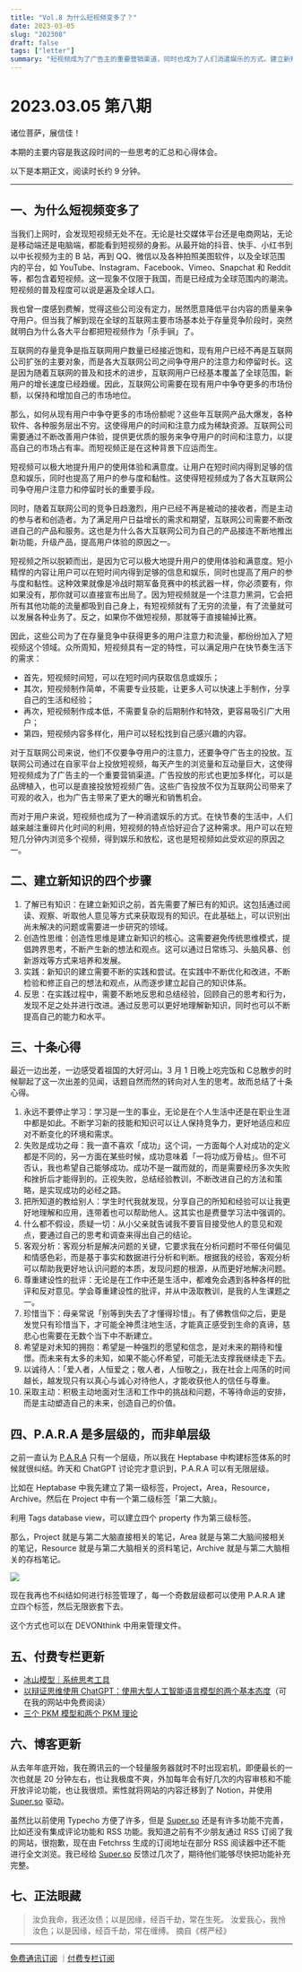 ```yaml
---
title: "Vol.8 为什么短视频变多了？"
date: 2023-03-05
slug: "202308"
draft: false
tags: ["letter"]
summary: "短视频成为了广告主的重要营销渠道，同时也成为了人们消遣娱乐的方式。建立新知识需要了解已有知识、创造性思维、实践和反思。十条心得包括不断学习、正视失败、分享知识、质疑假设、客观分析、尊重批评、珍惜当下、心怀希望、以诚待人和采取主动。P.A.R.A 可以有无限层级，可以在笔记管理和文件管理中使用。"
---
```


# 2023.03.05 第八期

诸位菩萨，展信佳！

本期的主要内容是我这段时间的一些思考的汇总和心得体会。

以下是本期正文，阅读时长约 9 分钟。

---

## 一、为什么短视频变多了

当我们上网时，会发现短视频无处不在。无论是社交媒体平台还是电商网站，无论是移动端还是电脑端，都能看到短视频的身影。从最开始的抖音、快手、小红书到以中长视频为主的 B 站，再到 QQ、微信以及各种拍照美图软件，以及全球范围内的平台，如 YouTube、Instagram、Facebook、Vimeo、Snapchat 和 Reddit 等，都包含着短视频。这一现象不仅限于我国，而是已经成为全球范围内的潮流。短视频的普及程度可以说是遍及全球人口。

我也曾一度感到费解，觉得这些公司没有定力，居然愿意降低平台内容的质量来争夺用户。但当我了解到现在全球的互联网主要市场基本处于存量竞争阶段时，突然就明白为什么各大平台都把短视频作为「杀手锏」了。

互联网的存量竞争是指互联网用户数量已经接近饱和，现有用户已经不再是互联网公司扩张的主要对象，而是各大互联网公司之间争夺用户的注意力和停留时长。这是因为随着互联网的普及和技术的进步，互联网用户已经基本覆盖了全球范围，新用户的增长速度已经趋缓。因此，互联网公司需要在现有用户中争夺更多的市场份额，以保持和增加自己的市场地位。

那么，如何从现有用户中争夺更多的市场份额呢？这些年互联网产品大爆发，各种软件、各种服务层出不穷。这使得用户的时间和注意力成为稀缺资源。互联网公司需要通过不断改善用户体验，提供更优质的服务来争夺用户的时间和注意力，以提高自己的市场占有率。而短视频正是在这种背景下应运而生。

短视频可以极大地提升用户的使用体验和满意度。让用户在短时间内得到足够的信息和娱乐，同时也提高了用户的参与度和黏性。这使得短视频成为了各大互联网公司争夺用户注意力和停留时长的重要手段。

同时，随着互联网公司的竞争日趋激烈，用户已经不再是被动的接收者，而是主动的参与者和创造者。为了满足用户日益增长的需求和期望，互联网公司需要不断改进自己的产品和服务。这也是为什么各大互联网公司为自己的产品接连不断地推出新功能，升级产品，提高用户体验的原因之一。

短视频之所以脱颖而出，是因为它可以极大地提升用户的使用体验和满意度。短小精悍的内容让用户可以在短时间内得到足够的信息和娱乐，同时也提高了用户的参与度和黏性。这种效果就像是冷战时期军备竞赛中的核武器一样，你必须要有，你如果没有，那你就可以直接宣布出局了。因为短视频就是一个注意力黑洞，它会把所有其他功能的流量都吸到自己身上，有短视频就有了无穷的流量，有了流量就可以发展各种业务了。反之，如果你不做短视频，那就等于直接输掉比赛。

因此，这些公司为了在存量竞争中获得更多的用户注意力和流量，都纷纷加入了短视频这个领域。众所周知，短视频具有一定的特性，可以满足用户在快节奏生活下的需求：

- 首先，短视频时间短，可以在短时间内获取信息或娱乐；
- 其次，短视频制作简单，不需要专业技能，让更多人可以快速上手制作，分享自己的生活和经验；
- 再次，短视频制作成本低，不需要复杂的后期制作和特效，更容易吸引广大用户；
- 第四，短视频内容多样化，用户可以轻松找到自己感兴趣的内容。

对于互联网公司来说，他们不仅要争夺用户的注意力，还要争夺广告主的投放。互联网公司通过在自家平台上投放短视频，每天产生的浏览量和互动量巨大，这使得短视频成为了广告主的一个重要营销渠道。广告投放的形式也更加多样化，可以是品牌植入，也可以是直接投放短视频广告。这些广告投放不仅为互联网公司带来了可观的收入，也为广告主带来了更大的曝光和销售机会。

而对于用户来说，短视频也成为了一种消遣娱乐的方式。在快节奏的生活中，人们越来越注重碎片化时间的利用，短视频的特点恰好迎合了这种需求。用户可以在短短几分钟内浏览多个视频，得到娱乐和放松，这也是短视频如此受欢迎的原因之一。

## 二、建立新知识的四个步骤

1. 了解已有知识：在建立新知识之前，首先需要了解已有的知识。这包括通过阅读、观察、听取他人意见等方式来获取现有的知识。在此基础上，可以识别出尚未解决的问题或需要进一步研究的领域。
2. 创造性思维：创造性思维是建立新知识的核心。这需要避免传统思维模式，提倡跨界思考，不断产生新的想法和观点。这可以通过日常练习、头脑风暴、创新游戏等方式来培养和发展。
3. 实践：新知识的建立需要不断的实践和尝试。在实践中不断优化和改进，不断检验和修正自己的想法和观点，从而逐步建立起自己的知识体系。
4. 反思：在实践过程中，需要不断地反思和总结经验，回顾自己的思考和行为，发现不足之处并进行改进。通过反思可以更好地理解新知识，同时也可以不断提高自己的能力和水平。

## 三、十条心得

最近一边出差，一边感受着祖国的大好河山。3 月 1 日晚上吃完饭和 C总散步的时候聊起了这一次出差的见闻，话题自然而然的转向对人生的思考。故而总结了十条心得。

1. 永远不要停止学习：学习是一生的事业，无论是在个人生活中还是在职业生涯中都是如此。不断学习新的技能和知识可以让人保持竞争力，更好地适应和应对不断变化的环境和需求。
2. 失败是成功之母：我一直不喜欢「成功」这个词，一方面每个人对成功的定义都是不同的，另一方面在某些时候，成功意味着「一将功成万骨枯」。但不可否认，我也希望自己能够成功。成功不是一蹴而就的，而是需要经历多次失败和挫折后才能得到的。正视失败，总结经验教训，不断改进自己的方法和策略，是实现成功的必经之路。
3. 把所知道的教给别人：学生时代我就发现，分享自己的所知和经验可以让我更好地理解和应用，连带着也可以帮助他人。这其实也是费曼学习法中强调的。
4. 什么都不假设，质疑一切：从小父亲就告诫我不要盲目接受他人的意见和观点，要通过自己的思考和调查来得出自己的结论。
5. 客观分析：客观分析是解决问题的关键，它要求我在分析问题时不带任何偏见和情感色彩，而是基于事实和数据进行分析和判断。根据我的经验，客观分析可以帮助我更好地认识问题的本质，发现问题的根源，从而更好地解决问题。
6. 尊重建设性的批评：无论是在工作中还是生活中，都难免会遇到各种各样的批评和反对意见。学会尊重建设性的批评，并从中汲取教训，是我的人生课题之一。
7. 珍惜当下：母亲常说「别等到失去了才懂得珍惜」。有了佛教信仰之后，更是发觉只有珍惜当下，才可能全神贯注地生活，才能真正感受到生命的真谛，慈悲心也需要在无数个当下中不断建立。
8. 希望是对未知的拥抱：希望是一种强烈的愿望和信念，是对未来的期待和憧憬。而未来有太多的未知，如果不能心怀希望，可能无法支撑我继续走下去。
9. 以诚待人：「爱人者，人恒爱之；敬人者，人恒敬之」，我在社会上闯荡的时间越长，越发现只有以真心与诚心对待他人，才能收获他人的信任与尊重。
10. 采取主动：积极主动地面对生活和工作中的挑战和问题，不等待命运的安排，而是主动塑造自己的未来，创造自己的价值。

## 四、P.A.R.A 是多层级的，而非单层级

之前一直认为 [P.A.R.A](https://fortelabs.com/blog/para/) 只有一个层级，所以我在 Heptabase 中构建标签体系的时候就很纠结。昨天和 ChatGPT 讨论完才意识到，P.A.R.A 可以有无限层级。

比如在 Heptabase 中我先建立了第一级标签，Project，Area，Resource，Archive。然后在 Project 中有一个第二级标签「第二大脑」。

利用 Tags database view，可以建立四个 property 作为第三级标签。

那么，Project 就是与第二大脑直接相关的笔记，Area 就是与第二大脑间接相关的笔记，Resource 就是与第二大脑相关的资料笔记，Archive 就是与第二大脑相关的存档笔记。

![](https://cos.justgoidea.com/justgoidea/uPic/2023/06/04/cEF28m.png)

现在我再也不纠结如何进行标签管理了，每一个奇数层级都可以使用 P.A.R.A 建立四个标签，然后无限嵌套下去。

这个方式也可以在 DEVONthink 中用来管理文件。

## 五、付费专栏更新

- [冰山模型｜系统思考工具](https://xiaobot.net/post/1fa35412-e324-4c07-8a27-c008cc643a15)
- [以辩证思维使用 ChatGPT：使用大型人工智能语言模型的两个基本态度](https://xiaobot.net/post/c0f4f257-fe0e-4e79-bab5-d1192dab8020)（可在我的网站中免费阅读）
- [三个 PKM 模型和两个 PKM 理论](https://xiaobot.net/post/5c4041df-84aa-403e-a4a0-07e36ff1cdd7)

## 六、博客更新

从去年年底开始，我在腾讯云的一个轻量服务器就时不时出现宕机，即便最长的一次也就是 20 分钟左右，也让我极度不爽，外加每年会有好几次的内容审核和不能开放评论功能，也让我很烦。索性就将网站的内容迁移到了 Notion，并使用 [Super.so](https://super.so/) 驱动。

虽然比以前使用 Typecho 方便了许多，但是 [Super.so](http://super.so/) 还是有许多功能不完善，比如还没有集成评论功能和 RSS 功能。我知道之前有不少朋友通过 RSS 订阅了我的网站，很抱歉，现在由 Fetchrss 生成的订阅地址在部分 RSS 阅读器中还不能进行全文浏览。我已经给 [Super.so](http://super.so/) 反馈过几次了，期待他们能够尽快把功能补充完整。

## 七、正法眼藏

> 汝负我命，我还汝债；以是因缘，经百千劫，常在生死。
汝爱我心，我怜汝色；以是因缘，经百千劫，常在缠缚。
摘自《楞严经》
>

---

[免费通讯订阅](https://letters.justgoidea.com/) ｜[付费专栏订阅](https://xiaobot.net/p/ywkh?refer=59b4c4c8-52a3-4dd4-b54b-1a81d7a4fb18)
